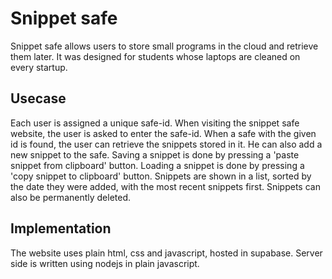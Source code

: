 # Snippet safe
Snippet safe allows users to store small programs in the cloud and retrieve them later. 
It was designed for students whose laptops are cleaned on every startup.

## Usecase
Each user is assigned a unique safe-id. 
When visiting the snippet safe website, the user is asked to enter the safe-id. 
When a safe with the given id is found, the user can retrieve the snippets stored in it. 
He can also add a new snippet to the safe. 
Saving a snippet is done by pressing a 'paste snippet from clipboard' button. 
Loading a snippet is done by pressing a 'copy snippet to clipboard' button. 
Snippets are shown in a list, sorted by the date they were added, with the most recent snippets first. 
Snippets can also be permanently deleted.

## Implementation
The website uses plain html, css and javascript, hosted in supabase. Server side is written using nodejs in plain javascript.
